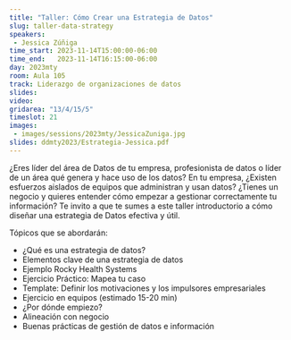 ```yaml
---
title: "Taller: Cómo Crear una Estrategia de Datos"
slug: taller-data-strategy
speakers:
 - Jessica Zúñiga
time_start: 2023-11-14T15:00:00-06:00
time_end:   2023-11-14T16:15:00-06:00
day: 2023mty
room: Aula 105
track: Liderazgo de organizaciones de datos
slides: 
video: 
gridarea: "13/4/15/5"
timeslot: 21
images:
 - images/sessions/2023mty/JessicaZuniga.jpg
slides: ddmty2023/Estrategia-Jessica.pdf
---
```


¿Eres líder del área de Datos de tu empresa, profesionista de datos o líder de un área qué genera y hace uso de los datos? En tu empresa, ¿Existen esfuerzos aislados de equipos que administran y usan datos? ¿Tienes un negocio y quieres entender cómo empezar a gestionar correctamente tu información? Te invito a que te sumes a este taller introductorio a cómo diseñar una estrategia de Datos efectiva y útil. 

Tópicos que se abordarán:
 - ¿Qué es una estrategia de datos?
 - Elementos clave de una estrategia de datos
 - Ejemplo Rocky Health Systems
 - Ejercicio Práctico: Mapea tu caso
 - Template: Definir los motivaciones y los impulsores empresariales
 - Ejercicio en equipos (estimado 15-20 min)
 - ¿Por dónde empiezo?
 - Alineación con negocio
 - Buenas prácticas de gestión de datos e información
